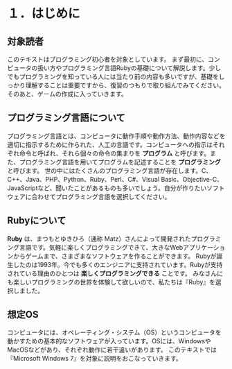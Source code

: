 # １．はじめに

## 対象読者
このテキストはプログラミング初心者を対象としています。
まず最初に、コンピュータの扱い方やプログラミング言語Rubyの基礎について解説します。少しでもプログラミングを知っている人には当たり前の内容も多いですが、基礎をしっかり理解することは重要ですから、復習のつもりで取り組んでみてください。
そのあと、ゲームの作成に入っていきます。


## プログラミング言語について
プログラミング言語とは、コンピュータに動作手順や動作方法、動作内容などを適切に指示するために作られた、人工の言語です。コンピュータへの指示はそれぞれ命令と呼ばれ、それら個々の命令の集まりを **プログラム** と呼びます。また、プログラミング言語を用いてプログラムを記述することを **プログラミング** と呼びます。
世の中にはたくさんのプログラミング言語が存在します。C、C++、Java、PHP、Python、Ruby、Perl、C#、Visual Basic、Objective-C、JavaScriptなど、聞いたことがあるものも多いでしょう。自分が作りたいソフトウェアに合わせてプログラミング言語を選択してください。


## Rubyについて
**Ruby** は、まつもとゆきひろ（通称 Matz）さんによって開発されたプログラミング言語です。気軽に楽しくプログラミングできて、大きなWebアプリケーションからゲームまで、さまざまなソフトウェアを作ることができます。
Rubyが誕生したのは1993年。今でも多くのエンジニアに支持されています。Rubyが支持されている理由のひとつは **楽しくプログラミングできる** ことです。
みなさんにも楽しいプログラミングの世界を体験して欲しいので、私たちは『Ruby』を選択しました。


## 想定OS
コンピュータには、オペレーティング・システム（OS）というコンピュータを動かすための基本的なソフトウェアが入っています。OSには、WindowsやMacOSなどがあり、それぞれ動作に若干違いがあります。
このテキストでは『Microsoft Windows 7』を対象に説明をおこなっていきます。
